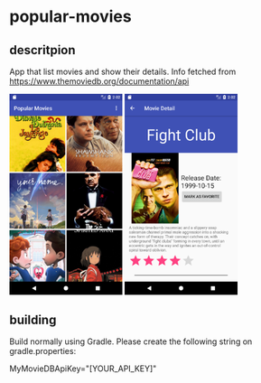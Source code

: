 # popular-movies

## descritpion

App that list movies and show their details. Info fetched from https://www.themoviedb.org/documentation/api 

<img src="/captures/Screenshot_1505581386.png" width="200"> <img src="/captures/Screenshot_1505581395.png" width="200">

## building

Build normally using Gradle.
Please create the following string on gradle.properties:

MyMovieDBApiKey="[YOUR_API_KEY]"

